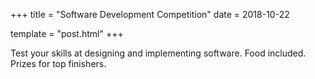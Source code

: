 +++
title = "Software Development Competition"
date = 2018-10-22

template = "post.html"
+++

Test your skills at designing and implementing software. 
Food included. Prizes for top finishers. 


<!-- more -->


